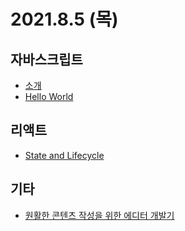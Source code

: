 # 2021.8.5 (목)

## 자바스크립트

- [소개](https://ko.javascript.info/getting-started)
- [Hello World](https://ko.javascript.info/hello-world)

## 리액트

- [State and Lifecycle](https://reactjs.org/docs/state-and-lifecycle.html)

## 기타

- [원활한 콘텐츠 작성을 위한 에디터 개발기](https://www.bucketplace.co.kr/post/2020-09-18-%EC%9B%90%ED%99%9C%ED%95%9C-%EC%BD%98%ED%85%90%EC%B8%A0-%EC%9E%91%EC%84%B1%EC%9D%84-%EC%9C%84%ED%95%9C-%EC%97%90%EB%94%94%ED%84%B0-%EA%B0%9C%EB%B0%9C%EA%B8%B0/)

